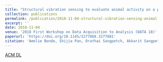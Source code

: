 ```yaml
---
title: "Structural vibration sensing to evaluate animal activity on a pig farm: extended abstract"
collection: publications
permalink: /publication/2018-11-04-structural-vibration-sensing-animal-activity-pig-farm
excerpt: ''
date: 2018-11-04
venue: '2018 First Workshop on Data Acquisition to Analysis (DATA 18)'
paperurl: 'https://doi.org/10.1145/3277868.3277881'
citation: 'Amelie Bonde, Shijia Pan, Orathai Sangpetch, Akkarit Sangpetch, Woranun Woramontri, Hae Young Noh, and Pei Zhang. 2018. Structural vibration sensing to evaluate animal activity on a pig farm: extended abstract. In Proceedings of the First Workshop on Data Acquisition To Analysis (DATA&apos;18). Association for Computing Machinery, New York, NY, USA, 25–26.'
---
```


[ACM DL](https://doi.org/10.1145/3277868.3277881)

